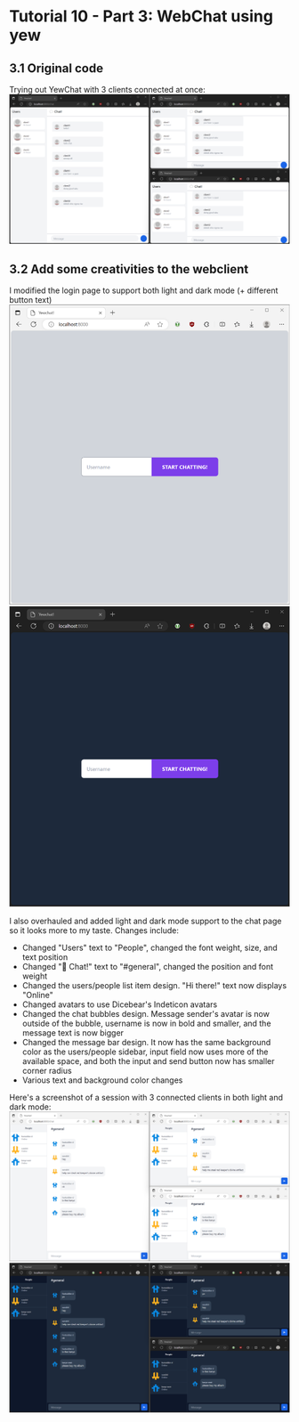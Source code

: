 # Tutorial 10 - Part 3: WebChat using yew

## 3.1 Original code

Trying out YewChat with 3 clients connected at once:  
![Playing around](img/trying_out_yewchat.png)

## 3.2 Add some creativities to the webclient

I modified the login page to support both light and dark mode  (+ different button text)  
![Light login page](img/light_updated_login.png)
![Dark login page](img/dark_updated_login.png)

I also overhauled and added light and dark mode support to the chat page so it looks more to my taste. Changes include:

- Changed "Users" text to "People", changed the font weight, size, and text position
- Changed "💬 Chat!" text to "#general", changed the position and font weight
- Changed the users/people list item design. "Hi there!" text now displays "Online"
- Changed avatars to use Dicebear's Indeticon avatars
- Changed the chat bubbles design. Message sender's avatar is now outside of the bubble, username is now in bold and smaller, and the message text is now bigger
- Changed the message bar design. It now has the same background color as the users/people sidebar, input field now uses more of the available space, and both the input and send button now has smaller corner radius
- Various text and background color changes

Here's a screenshot of a session with 3 connected clients in both light and dark mode:  
![Light mode chat session](img/light_updated_chat.png)
![Dark mode chat session](img/dark_updated_chat.png)
